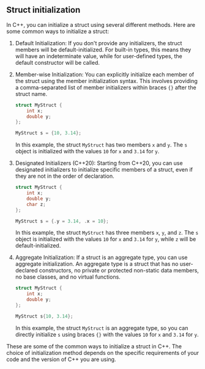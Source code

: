 
## Struct initialization

In C++, you can initialize a struct using several different methods. Here are some common ways to initialize a struct:

1. Default Initialization:
   If you don't provide any initializers, the struct members will be default-initialized. For built-in types, this means they will have an indeterminate value, while for user-defined types, the default constructor will be called.

2. Member-wise Initialization:
   You can explicitly initialize each member of the struct using the member initialization syntax. This involves providing a comma-separated list of member initializers within braces `{}` after the struct name.

   ```cpp
   struct MyStruct {
       int x;
       double y;
   };

   MyStruct s = {10, 3.14};
   ```

   In this example, the struct `MyStruct` has two members `x` and `y`. The `s` object is initialized with the values `10` for `x` and `3.14` for `y`.

3. Designated Initializers (C++20):
   Starting from C++20, you can use designated initializers to initialize specific members of a struct, even if they are not in the order of declaration.

   ```cpp
   struct MyStruct {
       int x;
       double y;
       char z;
   };

   MyStruct s = {.y = 3.14, .x = 10};
   ```

   In this example, the struct `MyStruct` has three members `x`, `y`, and `z`. The `s` object is initialized with the values `10` for `x` and `3.14` for `y`, while `z` will be default-initialized.

4. Aggregate Initialization:
   If a struct is an aggregate type, you can use aggregate initialization. An aggregate type is a struct that has no user-declared constructors, no private or protected non-static data members, no base classes, and no virtual functions.

   ```cpp
   struct MyStruct {
       int x;
       double y;
   };

   MyStruct s{10, 3.14};
   ```

   In this example, the struct `MyStruct` is an aggregate type, so you can directly initialize `s` using braces `{}` with the values `10` for `x` and `3.14` for `y`.

These are some of the common ways to initialize a struct in C++. The choice of initialization method depends on the specific requirements of your code and the version of C++ you are using.